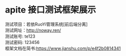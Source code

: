 # apite 接口测试框架展示
测试项目：若依RuoYi管理系统[前后端分离]  
测试网址：http://noway.ren/  
测试账号: te123   
测试密码: 123456  
框架文档在简书:https://www.jianshu.com/p/e4f2b0814341